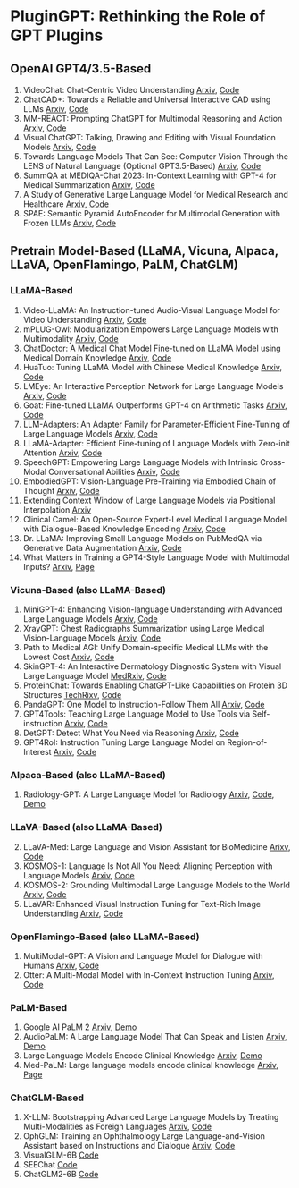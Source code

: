 # PluginGPT: Rethinking the Role of GPT Plugins

## OpenAI GPT4/3.5-Based
1. VideoChat: Chat-Centric Video Understanding [Arxiv](https://arxiv.org/abs/2305.06355), [Code](https://github.com/OpenGVLab/Ask-Anything)
2. ChatCAD+: Towards a Reliable and Universal Interactive CAD using LLMs [Arxiv](https://arxiv.org/abs/2305.15964), [Code](https://github.com/zhaozh10/ChatCAD)
3. MM-REACT: Prompting ChatGPT for Multimodal Reasoning and Action [Arxiv](https://arxiv.org/abs/2303.11381), [Code](https://github.com/microsoft/MM-REACT)
4. Visual ChatGPT: Talking, Drawing and Editing with Visual Foundation Models [Arxiv](https://arxiv.org/abs/2303.04671), [Code](https://github.com/microsoft/TaskMatrix)
5. Towards Language Models That Can See: Computer Vision Through the LENS of Natural Language (Optional GPT3.5-Based) [Arxiv](https://arxiv.org/abs/2306.16410v1), [Code](https://github.com/ContextualAI/lens)
5. SummQA at MEDIQA-Chat 2023: In-Context Learning with GPT-4 for Medical Summarization [Arxiv](https://arxiv.org/pdf/2306.17384.pdf), [Code](https://github.com/Raghav1606/SummQA)
5. A Study of Generative Large Language Model for Medical Research and Healthcare  [Arxiv](https://arxiv.org/ftp/arxiv/papers/2305/2305.13523.pdf), [Code](https://github.com/uf-hobi-informatics-lab/NLPreprocessing)
5. SPAE: Semantic Pyramid AutoEncoder for Multimodal Generation with Frozen LLMs   [Arxiv](https://arxiv.org/pdf/2306.17842.pdf), [Code](https://github.com/google-research/magvit/projects/spae)
## Pretrain Model-Based (LLaMA, Vicuna, Alpaca, LLaVA, OpenFlamingo, PaLM, ChatGLM)
### LLaMA-Based
1. Video-LLaMA: An Instruction-tuned Audio-Visual Language Model for Video Understanding [Arxiv](https://arxiv.org/abs/2306.02858), [Code](https://github.com/DAMO-NLP-SG/Video-LLaMA)
2. mPLUG-Owl: Modularization Empowers Large Language Models with Multimodality [Arxiv](https://arxiv.org/abs/2304.14178), [Code](https://github.com/x-plug/mplug-owl)
3. ChatDoctor: A Medical Chat Model Fine-tuned on LLaMA Model using Medical Domain Knowledge [Arxiv](https://arxiv.org/abs/2303.14070), [Code](https://github.com/Kent0n-Li/ChatDoctor)
4. HuaTuo: Tuning LLaMA Model with Chinese Medical Knowledge [Arxiv](https://arxiv.org/abs/2304.06975), [Code](https://github.com/scir-hi/huatuo-llama-med-chinese)
5. LMEye: An Interactive Perception Network for Large Language Models [Arxiv](https://arxiv.org/abs/2305.03701), [Code](https://github.com/YunxinLi/LingCloud)
6. Goat: Fine-tuned LLaMA Outperforms GPT-4 on Arithmetic Tasks [Arxiv](https://arxiv.org/abs/2305.14201), [Code](https://github.com/liutiedong/goat)
7. LLM-Adapters: An Adapter Family for Parameter-Efficient Fine-Tuning of Large Language Models [Arxiv](https://arxiv.org/abs/2304.01933), [Code](https://github.com/AGI-Edgerunners/LLM-Adapters)
8. LLaMA-Adapter: Efficient Fine-tuning of Language Models with Zero-init Attention [Arxiv](https://arxiv.org/abs/2303.16199), [Code](https://github.com/opengvlab/llama-adapter)
9. SpeechGPT: Empowering Large Language Models with Intrinsic Cross-Modal Conversational Abilities [Arxiv](https://arxiv.org/abs/2305.11000), [Code](https://github.com/0nutation/speechgpt)
10. EmbodiedGPT: Vision-Language Pre-Training via Embodied Chain of Thought [Arxiv](https://arxiv.org/abs/2305.15021), [Code](https://github.com/EmbodiedGPT/EmbodiedGPT_Pytorch)
11. Extending Context Window of Large Language Models via Positional Interpolation [Arxiv](https://arxiv.org/abs/2306.15595)
12. Clinical Camel: An Open-Source Expert-Level Medical Language Model with Dialogue-Based Knowledge Encoding [Arxiv](https://arxiv.org/pdf/2305.12031.pdf), [Code](https://github.com/bowang-lab/clinical-camel)
13. Dr. LLaMA: Improving Small Language Models on PubMedQA via Generative Data Augmentation [Arxiv](https://arxiv.org/pdf/2305.07804.pdf), [Code](https://github.com/zguo0525/Dr.LLaMA)
14. What Matters in Training a GPT4-Style Language Model with Multimodal Inputs? [Arxiv](https://arxiv.org/abs/2307.02469), [Page](https://lynx-llm.github.io/)
### Vicuna-Based (also LLaMA-Based)
1. MiniGPT-4: Enhancing Vision-language Understanding with Advanced Large Language Models [Arxiv](https://arxiv.org/abs/2304.10592), [Code](https://github.com/vision-cair/minigpt-4)
2. XrayGPT: Chest Radiographs Summarization using Large Medical Vision-Language Models [Arxiv](https://arxiv.org/abs/2306.07971), [Code](https://github.com/mbzuai-oryx/XrayGPT)
3. Path to Medical AGI: Unify Domain-specific Medical LLMs with the Lowest Cost [Arxiv](https://arxiv.org/abs/2306.10765), [Code](https://github.com/JoshuaChou2018/MedAGI)
4. SkinGPT-4: An Interactive Dermatology Diagnostic System with Visual Large Language Model [MedRxiv](https://www.medrxiv.org/content/10.1101/2023.06.10.23291127v1), [Code](https://github.com/JoshuaChou2018/SkinGPT-4)
5. ProteinChat: Towards Enabling ChatGPT-Like Capabilities on Protein 3D Structures [TechRixv](https://www.techrxiv.org/articles/preprint/ProteinChat_Towards_Achieving_ChatGPT-Like_Functionalities_on_Protein_3D_Structures/23120606), [Code](https://github.com/UCSD-AI4H/proteinchat)
6. PandaGPT: One Model to Instruction-Follow Them All [Arxiv](https://arxiv.org/abs/2305.16355), [Code](https://github.com/yxuansu/PandaGPT)
7. GPT4Tools: Teaching Large Language Model to Use Tools via Self-instruction [Arxiv](https://arxiv.org/abs/2305.18752), [Code](https://github.com/StevenGrove/GPT4Tools)
8. DetGPT: Detect What You Need via Reasoning [Arxiv](https://arxiv.org/abs/2305.14167), [Code](https://github.com/OptimalScale/DetGPT)
9. GPT4RoI: Instruction Tuning Large Language Model on Region-of-Interest [Arxiv](https://jshilong.github.io/images/gpt4roi.pdf), [Code](https://github.com/jshilong/GPT4RoI)
### Alpaca-Based (also LLaMA-Based)
1. Radiology-GPT: A Large Language Model for Radiology  [Arxiv](https://arxiv.org/pdf/2306.08666.pdf),  [Code](https://github.com/zl-liu/Radiology-GPT), [Demo](https://huggingface.co/spaces/allen-eric/radiology-gpt)
### LLaVA-Based (also LLaMA-Based)
2. LLaVA-Med: Large Language and Vision Assistant for BioMedicine [Arixv](https://arxiv.org/abs/2306.00890), [Code](https://github.com/microsoft/LLaVA-Med)
3. KOSMOS-1: Language Is Not All You Need: Aligning Perception with Language Models [Arxiv](https://arxiv.org/abs/2302.14045), [Code](https://github.com/microsoft/unilm)
4. KOSMOS-2: Grounding Multimodal Large Language Models to the World [Arxiv](https://arxiv.org/abs/2306.14824), [Code](https://github.com/microsoft/unilm)
5. LLaVAR: Enhanced Visual Instruction Tuning for Text-Rich Image Understanding [Arxiv](https://arxiv.org/abs/2306.17107), [Code](https://llavar.github.io/)
### OpenFlamingo-Based (also LLaMA-Based)
1. MultiModal-GPT: A Vision and Language Model for Dialogue with Humans [Arxiv](https://arxiv.org/abs/2305.04790), [Code](https://github.com/open-mmlab/Multimodal-GPT)
2. Otter: A Multi-Modal Model with In-Context Instruction Tuning [Arxiv](https://arxiv.org/abs/2305.03726), [Code](https://github.com/Luodian/otter)
### PaLM-Based
1. Google AI PaLM 2 [Arxiv](https://arxiv.org/abs/2305.10403), [Demo](https://ai.google/discover/palm2)
2. AudioPaLM: A Large Language Model That Can Speak and Listen [Arxiv](https://arxiv.org/abs/2306.12925v1), [Demo](https://google-research.github.io/seanet/audiopalm/examples/)
3. Large Language Models Encode Clinical Knowledge [Arxiv](https://arxiv.org/abs/2212.13138), [Demo](https://sites.research.google/med-palm/)
4. Med-PaLM: Large language models encode clinical knowledge [Arxiv](https://arxiv.org/abs/2305.09617), [Page](https://sites.research.google/med-palm/)
### ChatGLM-Based
1. X-LLM: Bootstrapping Advanced Large Language Models by Treating Multi-Modalities as Foreign Languages [Arxiv](https://arxiv.org/abs/2305.04160), [Code](https://github.com/phellonchen/X-LLM)
2. OphGLM: Training an Ophthalmology Large Language-and-Vision Assistant based on Instructions and Dialogue [Arxiv](https://arxiv.org/abs/2306.12174), [Code](https://github.com/ML-AILab/OphGLM)
3. VisualGLM-6B [Code](https://github.com/THUDM/VisualGLM-6B)
4. SEEChat [Code](https://github.com/360CVGroup/SEEChat)
5. ChatGLM2-6B [Code](https://github.com/THUDM/ChatGLM2-6B)
